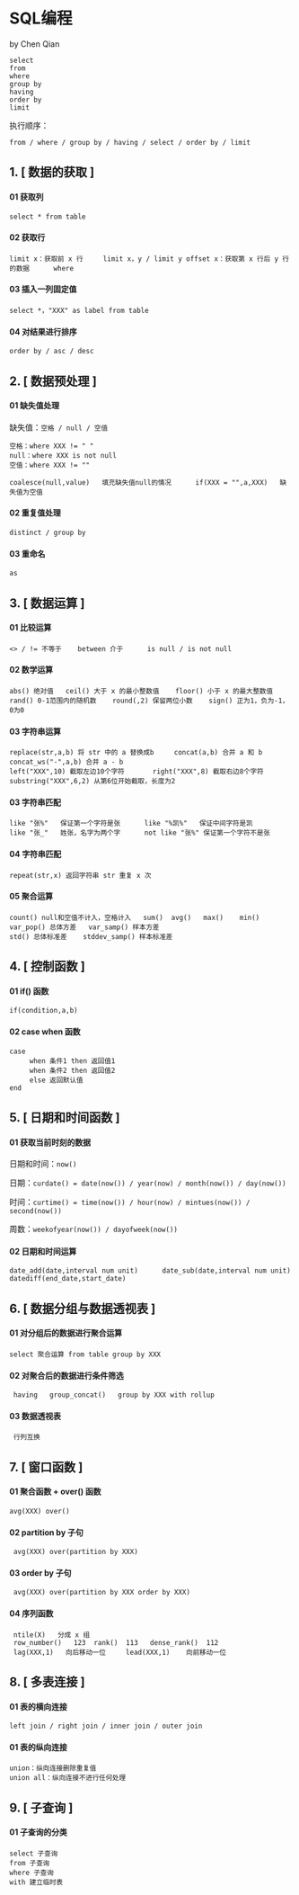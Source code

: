 # SQL编程
  by Chen Qian
     
    select
    from
    where
    group by
    having
    order by 
    limit
    
  执行顺序：
    
    from / where / group by / having / select / order by / limit

**1. [ 数据的获取 ]**    
------------------------------


#### 01 获取列
    
    select * from table

#### 02 获取行
    
    limit x：获取前 x 行     limit x，y / limit y offset x：获取第 x 行后 y 行的数据      where

#### 03 插入一列固定值
    
    select *，"XXX" as label from table

#### 04 对结果进行排序
   
    order by / asc / desc

**2. [ 数据预处理 ]**    
------------------------------

#### 01 缺失值处理

   缺失值：`空格 / null / 空值`
    
    空格：where XXX != " "   
    null：where XXX is not null
    空值：where XXX != ""     
    
    coalesce(null,value)   填充缺失值null的情况      if(XXX = "",a,XXX)   缺失值为空值    

#### 02 重复值处理

    distinct / group by

#### 03 重命名

    as


**3. [ 数据运算 ]**    
------------------------------

#### 01 比较运算
   
    <> / != 不等于    between 介于      is null / is not null

#### 02 数学运算

    abs() 绝对值   ceil() 大于 x 的最小整数值    floor() 小于 x 的最大整数值   
    rand() 0-1范围内的随机数    round(,2) 保留两位小数    sign() 正为1，负为-1，0为0
    
#### 03 字符串运算
   
    replace(str,a,b) 将 str 中的 a 替换成b     concat(a,b) 合并 a 和 b       concat_ws("-",a,b) 合并 a - b
    left("XXX",10) 截取左边10个字符       right("XXX",8) 截取右边8个字符      substring("XXX",6,2) 从第6位开始截取，长度为2    

#### 03 字符串匹配
    
    like "张%"   保证第一个字符是张      like "%凯%"   保证中间字符是凯
    like "张_"   姓张，名字为两个字      not like "张%" 保证第一个字符不是张
    
#### 04 字符串匹配

    repeat(str,x) 返回字符串 str 重复 x 次
 
    
#### 05 聚合运算

    count() null和空值不计入，空格计入   sum()  avg()   max()    min()
    var_pop() 总体方差   var_samp() 样本方差
    std() 总体标准差    stddev_samp() 样本标准差

**4. [ 控制函数 ]**    
------------------------------

#### 01 if() 函数
    
    if(condition,a,b)


#### 02 case when 函数
    
    case 
         when 条件1 then 返回值1
         when 条件2 then 返回值2
         else 返回默认值
    end 

**5. [ 日期和时间函数 ]**    
------------------------------

#### 01 获取当前时刻的数据
     
   日期和时间：`now()`  
   
   日期：`curdate() = date(now()) / year(now) / month(now()) / day(now())`
   
   时间：`curtime() = time(now()) / hour(now) / mintues(now()) / second(now())`
   
   周数：`weekofyear(now()) / dayofweek(now())`
   
#### 02 日期和时间运算

    date_add(date,interval num unit)      date_sub(date,interval num unit)        datediff(end_date,start_date)


**6. [ 数据分组与数据透视表 ]**    
------------------------------

#### 01  对分组后的数据进行聚合运算

    select 聚合运算 from table group by XXX
    
#### 02  对聚合后的数据进行条件筛选
     
     having   group_concat()   group by XXX with rollup

#### 03  数据透视表
     
     行列互换
     
**7. [ 窗口函数 ]**    
------------------------------

#### 01  聚合函数 + over() 函数

    avg(XXX) over()
    
#### 02  partition by 子句
     
     avg(XXX) over(partition by XXX)

#### 03  order by 子句
     
     avg(XXX) over(partition by XXX order by XXX)
     
#### 04  序列函数
     
     ntile(X)   分成 x 组
     row_number()   123  rank()  113   dense_rank()  112
     lag(XXX,1)   向后移动一位     lead(XXX,1)    向前移动一位 
     
     
     
**8. [ 多表连接 ]**    
------------------------------

#### 01  表的横向连接

    left join / right join / inner join / outer join 
    
#### 01  表的纵向连接

    union：纵向连接删除重复值
    union all：纵向连接不进行任何处理
     
     
 **9. [ 子查询 ]**    
------------------------------

#### 01  子查询的分类

    select 子查询
    from 子查询
    where 子查询 
    with 建立临时表
     
